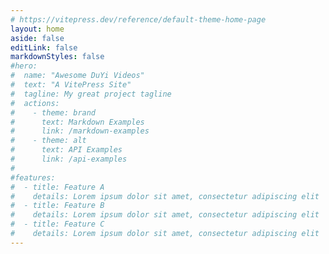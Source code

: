 ```yaml
---
# https://vitepress.dev/reference/default-theme-home-page
layout: home
aside: false
editLink: false
markdownStyles: false
#hero:
#  name: "Awesome DuYi Videos"
#  text: "A VitePress Site"
#  tagline: My great project tagline
#  actions:
#    - theme: brand
#      text: Markdown Examples
#      link: /markdown-examples
#    - theme: alt
#      text: API Examples
#      link: /api-examples
#
#features:
#  - title: Feature A
#    details: Lorem ipsum dolor sit amet, consectetur adipiscing elit
#  - title: Feature B
#    details: Lorem ipsum dolor sit amet, consectetur adipiscing elit
#  - title: Feature C
#    details: Lorem ipsum dolor sit amet, consectetur adipiscing elit
---
```


<script lang="ts" setup>
import Hero from './.vitepress/theme/components/Hero.vue'
</script>

<div>
    <Hero />
</div>
